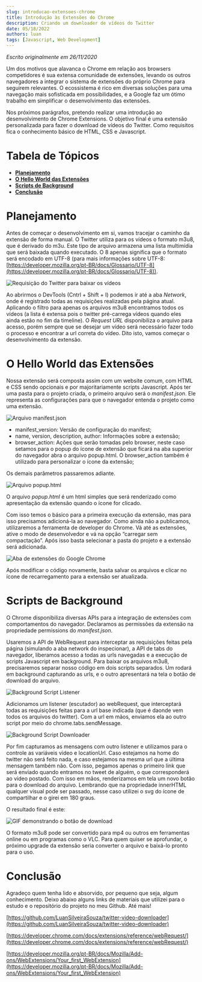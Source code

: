 ```yaml
---
slug: introducao-extensoes-chrome
title: Introdução às Extensões do Chrome
description: Criando um downloader de vídeos do Twitter
date: 05/18/2022
authors: luan
tags: [Javascript, Web Development]
---
```


*Escrito originalmente em 26/11/2020*

Um dos motivos que alavanca o Chrome em relação aos browsers competidores é sua extensa comunidade de extensões, levando os outros navegadores a integrar o sistema de extensões do próprio Chrome para seguirem relevantes. O ecossistema é rico em diversas soluções para uma navegação mais sofisticada em possibilidades, e a Google faz um ótimo trabalho em simplificar o desenvolvimento das extensões.

<!--truncate-->

Nos próximos parágrafos, pretendo realizar uma introdução ao desenvolvimento de Chrome Extensions. O objetivo final é uma extensão personalizada para fazer o download de vídeos do Twitter. Como requisitos fica o conhecimento básico de HTML, CSS e Javascript.

# Tabela de Tópicos
- [**Planejamento**](#planejamento)
- [**O Hello World das Extensões**](#o-hello-world-das-extensões)
- [**Scripts de Background**](#scripts-de-background)
- [**Conclusão**](#conclusão)

# Planejamento
Antes de começar o desenvolvimento em si, vamos tracejar o caminho da extensão de forma manual. O Twitter utiliza para os vídeos o formato m3u8, que é derivado do m3u. Este tipo de arquivo armazena uma lista multimídia que será baixada quando executado. O 8 apenas significa que o formato será encodado em UTF-8 (para mais informações sobre UTF-8:
[https://developer.mozilla.org/pt-BR/docs/Glossario/UTF-8](https://developer.mozilla.org/pt-BR/docs/Glossario/UTF-8)).

![Requisição do Twitter para baixar os vídeos](./introducao-extensoes-chrome-1.png)

Ao abrirmos o DevTools (Cntrl + Shift + I) podemos ir até a aba *Network*, onde é registrado todas as requisições realizadas pela página atual. Aplicando o filtro para apenas os arquivos m3u8 encontramos todos os vídeos (a lista é extensa pois o twitter pré-carrega vídeos quando eles ainda estão no fim da timeline). O *Request URL* disponibiliza o arquivo para acesso, porém sempre que se desejar um vídeo será necessário fazer todo o processo e encontrar a url correta do vídeo. Dito isto, vamos começar o desenvolvimento da extensão.

# O Hello World das Extensões
Nossa extensão será composta assim com um website comum, com HTML e CSS sendo opcionais e por majoritariamente scripts Javascript. Após ter uma pasta para o projeto criada, o primeiro arquivo será o *manifest.json*. Ele representa as configurações para que o navegador entenda o projeto como uma extensão.

![Arquivo manifest.json](./introducao-extensoes-chrome-2.png)

- manifest_version: Versão de configuração do manifest;
- name, version, description, author: Informações sobre a extensão;
- browser_action: Ações que serão tomadas pelo browser, neste caso setamos para o popup do ícone de extensão que ficará na aba superior do navegador abra o arquivo popup.html. O browser_action também é utilizado para personalizar o ícone da extensão;

Os demais parâmetros passaremos adiante.

![Arquivo popup.html](./introducao-extensoes-chrome-3.png)

O arquivo *popup.html* é um html simples que será renderizado como apresentação da extensão quando o ícone for clicado.

Com isso temos o básico para a primeira execução da extensão, mas para isso precisamos adicioná-la ao navegador. Como ainda não a publicamos, utilizaremos a ferramenta de developer do Chrome. Vá até as extensões, ative o modo de desenvolvedor e vá na opção “carregar sem compactação”. Após isso basta selecionar a pasta do projeto e a extensão será adicionada.

![Aba de extensões do Google Chrome](./introducao-extensoes-chrome-4.png)

Após modificar o código novamente, basta salvar os arquivos e clicar no ícone de recarregamento para a extensão ser atualizada.

# Scripts de Background

O Chrome disponibiliza diversas APIs para a integração de extensões com comportamentos do navegador. Declaramos as permissões da extensão na propriedade permissions do *manifest.json*.

Usaremos a API de WebRequest para interceptar as requisições feitas pela página (simulando a aba network do inspecionar), a API de tabs do navegador, liberamos acesso a todas as urls navegadas e a execução de scripts Javascript em background. Para baixar os arquivos m3u8, precisaremos separar nosso código em dois scripts separados. Um rodará em background capturando as urls, e o outro apresentará na tela o botão de download do arquivo.

![Background Script Listener](./introducao-extensoes-chrome-5.png)

Adicionamos um listener (escutador) ao webRequest, que interceptará todas as requisições feitas para a url base indicada (que é daonde vem todos os arquivos do twitter). Com a url em mãos, enviamos ela ao outro script por meio do chrome.tabs.sendMessage.

![Background Script Downloader](./introducao-extensoes-chrome-6.png)

Por fim capturamos as mensagens com outro listener e utilizamos para o controle as variáveis video e locationUrl. Caso estejamos na home do twitter não será feito nada, e caso estejamos na mesma url que a última mensagem também não. Com isso, pegamos apenas o primeiro link que será enviado quando entramos no tweet de alguém, o que corresponderá ao vídeo postado. Com isso em mãos, renderizamos em tela um novo botão para o download do arquivo. Lembrando que na propriedade innerHTML qualquer visual pode ser passado, nesse caso utilizei o svg do ícone de compartilhar e o girei em 180 graus.

O resultado final é este:

![GIF demonstrando o botão de download](./introducao-extensoes-chrome-7.gif)

O formato m3u8 pode ser convertido para mp4 ou outros em ferramentas online ou em programas como o VLC. Para quem quiser se aprofundar, o próximo upgrade da extensão seria converter o arquivo e baixá-lo pronto para o uso.

# Conclusão

Agradeço quem tenha lido e absorvido, por pequeno que seja, algum conhecimento. Deixo abaixo alguns links de materiais que utilizei para o estudo e o repositório do projeto no meu Github. Até mais!

[https://github.com/LuanSilveiraSouza/twitter-video-downloader](https://github.com/LuanSilveiraSouza/twitter-video-downloader)

[https://developer.chrome.com/docs/extensions/reference/webRequest/](https://developer.chrome.com/docs/extensions/reference/webRequest/)

[https://developer.mozilla.org/pt-BR/docs/Mozilla/Add-ons/WebExtensions/Your_first_WebExtension](https://developer.mozilla.org/pt-BR/docs/Mozilla/Add-ons/WebExtensions/Your_first_WebExtension)
